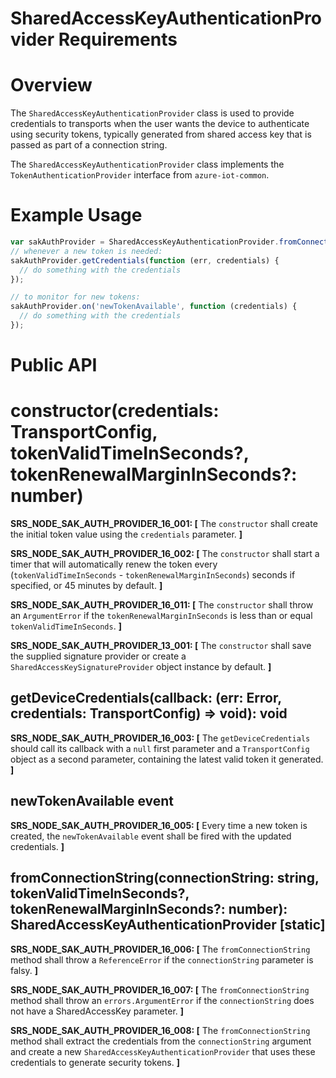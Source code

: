 # SharedAccessKeyAuthenticationProvider Requirements

# Overview

The `SharedAccessKeyAuthenticationProvider` class is used to provide credentials to transports when the user wants the device to authenticate using security tokens, typically generated from shared access key that is passed as part of a connection string.

The `SharedAccessKeyAuthenticationProvider` class implements the `TokenAuthenticationProvider` interface from `azure-iot-common`.

# Example Usage
```js
var sakAuthProvider = SharedAccessKeyAuthenticationProvider.fromConnectionString('<connectionstring>');
// whenever a new token is needed:
sakAuthProvider.getCredentials(function (err, credentials) {
  // do something with the credentials
});

// to monitor for new tokens:
sakAuthProvider.on('newTokenAvailable', function (credentials) {
  // do something with the credentials
});
```

# Public API

# constructor(credentials: TransportConfig, tokenValidTimeInSeconds?, tokenRenewalMarginInSeconds?: number)

**SRS_NODE_SAK_AUTH_PROVIDER_16_001: [** The `constructor` shall create the initial token value using the `credentials` parameter. **]**

**SRS_NODE_SAK_AUTH_PROVIDER_16_002: [** The `constructor` shall start a timer that will automatically renew the token every (`tokenValidTimeInSeconds` - `tokenRenewalMarginInSeconds`) seconds if specified, or 45 minutes by default. **]**

**SRS_NODE_SAK_AUTH_PROVIDER_16_011: [** The `constructor` shall throw an `ArgumentError` if the `tokenRenewalMarginInSeconds` is less than or equal `tokenValidTimeInSeconds`. **]**

**SRS_NODE_SAK_AUTH_PROVIDER_13_001: [** The `constructor` shall save the supplied signature provider or create a `SharedAccessKeySignatureProvider` object instance by default. **]**

## getDeviceCredentials(callback: (err: Error, credentials: TransportConfig) => void): void

**SRS_NODE_SAK_AUTH_PROVIDER_16_003: [** The `getDeviceCredentials` should call its callback with a `null` first parameter and a `TransportConfig` object as a second parameter, containing the latest valid token it generated. **]**

## newTokenAvailable event

**SRS_NODE_SAK_AUTH_PROVIDER_16_005: [** Every time a new token is created, the `newTokenAvailable` event shall be fired with the updated credentials. **]**

## fromConnectionString(connectionString: string, tokenValidTimeInSeconds?, tokenRenewalMarginInSeconds?: number): SharedAccessKeyAuthenticationProvider [static]

**SRS_NODE_SAK_AUTH_PROVIDER_16_006: [** The `fromConnectionString` method shall throw a `ReferenceError` if the `connectionString` parameter is falsy. **]**

**SRS_NODE_SAK_AUTH_PROVIDER_16_007: [** The `fromConnectionString` method shall throw an `errors.ArgumentError` if the `connectionString` does not have a SharedAccessKey parameter. **]**

**SRS_NODE_SAK_AUTH_PROVIDER_16_008: [** The `fromConnectionString` method shall extract the credentials from the `connectionString` argument and create a new `SharedAccessKeyAuthenticationProvider` that uses these credentials to generate security tokens. **]**
